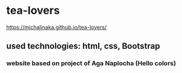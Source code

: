 # tea-lovers
https://michalinaka.github.io/tea-lovers/

## used technologies: html, css, Bootstrap

### website based on project of Aga Naplocha (Hello colors)
